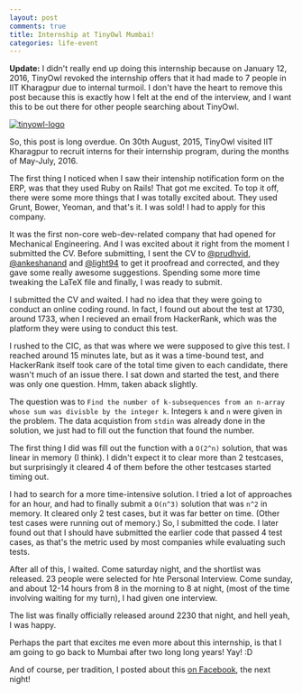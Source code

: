```yaml
---
layout: post
comments: true
title: Internship at TinyOwl Mumbai!
categories: life-event
---
```


**Update:** I didn't really end up doing this internship because on January 12, 2016, TinyOwl revoked
the internship offers that it had made to 7 people in IIT Kharagpur due to internal turmoil. I don't have
the heart to remove this post because this is exactly how I felt at the end of the interview, and I want
this to be out there for other people searching about TinyOwl.

[![tinyowl-logo](/blog/public/img/tinyowl.jpg)](http://tinyowl.com/)

So, this post is long overdue. On 30th August, 2015, TinyOwl visited IIT Kharagpur to recruit interns for their internship program, during the months of May-July, 2016.

The first thing I noticed when I saw their intenship notification form on the ERP, was that they used Ruby on Rails! That got me excited. To top it off, there were some more things that I was totally excited about. They used Grunt, Bower, Yeoman, and that's it. I was sold! I had to apply for this company.

It was the first non-core web-dev-related company that had opened for Mechanical Engineering. And I was excited about it right from the moment I submitted the CV. Before submitting, I sent the CV to [@prudhvid](http://github.com/prudhvid), [@ankeshanand](http://github.com/ankeshanand) and [@light94](http://github.com/light94) to get it proofread and corrected, and they gave some really awesome suggestions. Spending some more time tweaking the LaTeX file and finally, I was ready to submit.

I submitted the CV and waited. I had no idea that they were going to conduct an online coding round. In fact, I found out about the test at 1730, around 1733, when I recieved an email from HackerRank, which was the platform they were using to conduct this test.

I rushed to the CIC, as that was where we were supposed to give this test. I reached around 15 minutes late, but as it was a time-bound test, and HackerRank itself took care of the total time given to each candidate, there wasn't much of an issue there. I sat down and started the test, and there was only one question. Hmm, taken aback slightly.

The question was to `Find the number of k-subsequences from an n-array whose sum was divisble by the integer k`. Integers `k` and `n` were given in the problem. The data acquistion from `stdin` was already done in the solution, we just had to fill out the function that found the number.

The first thing I did was fill out the function with a `O(2^n)` solution, that was linear in memory (I think). I didn't expect it to clear more than 2 testcases, but surprisingly it cleared 4 of them before the other testcases started timing out.

I had to search for a more time-intensive solution. I tried a lot of approaches for an hour, and had to finally submit a `O(n^3)` solution that was `n^2` in memory. It cleared only 2 test cases, but it was far better on time. (Other test cases were running out of memory.) So, I submitted the code. I later found out that I should have submitted the earlier code that passed 4 test cases, as that's the metric used by most companies while evaluating such tests.

After all of this, I waited. Come saturday night, and the shortlist was released. 23 people were selected for hte Personal Interview. Come sunday, and about 12-14 hours from 8 in the morning to 8 at night, (most of the time involving waiting for my turn), I had given one interview.

The list was finally officially released around 2230 that night, and hell yeah, I was happy.

Perhaps the part that excites me even more about this internship, is that I am going to go back to Mumbai after two long long years! Yay! :D

And of course, per tradition, I posted about this [on Facebook](https://www.facebook.com/kannan.siddharth/posts/928403613901748), the next night!
